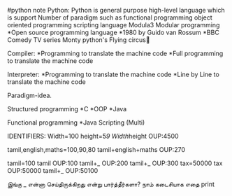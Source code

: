 #python note
Python:
Python is general purpose high-level language
which is support Number of paradigm such as 
functional programming object oriented programming
scripting language Modula3 Modular programming
*Open source programming language
*1980 by Guido van Rossum
*BBC Comedy TV series Monty python's Flying circus🎪

Compiler:
*Programming to translate the machine code
*Full programming to translate the machine code

Interpreter:
*Programming to translate the machine code
*Line by Line to translate the machine code

Paradigm-idea.

Structured programming
*C
*OOP
*Java

Functional programming
*Java Scripting (Multi)

IDENTIFIERS:
Width=100
height=5*9
Width*height
OUP:4500

tamil,english,maths=100,90,80
tamil+english+maths
OUP:270

tamil=100
tamil
OUP:100
tamil+_
OUP:200
tamil+_
OUP:300
tax=50000
tax
OUP:50000
tamil+_
OUP:50100

இங்கு _ என்னா செய்திருக்கிறது என்று பார்த்தீர்களா?
நாம் கடைசியாக எதை print 



